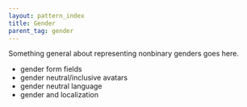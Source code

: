 ```yaml
---
layout: pattern_index
title: Gender
parent_tag: gender
---
```


Something general about representing nonbinary genders goes here.

- gender form fields
- gender neutral/inclusive avatars
- gender neutral language
- gender and localization
